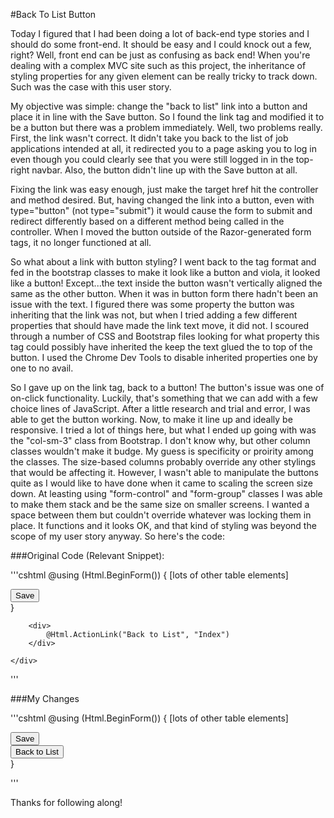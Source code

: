 #Back To List Button

Today I figured that I had been doing a lot of back-end type stories and I should do some front-end.  It should be easy and I could knock out a few, right?  Well, front end can be just as confusing as back end!  When you're dealing with a complex MVC site such as this project, the inheritance of styling properties for any given element can be really tricky to track down.  Such was the case with this user story.

My objective was simple: change the "back to list" link into a button and place it in line with the Save button.  So I found the link tag and modified it to be a button but there was a problem immediately.  Well, two problems really.  First, the link wasn't correct.  It didn't take you back to the list of job applications intended at all, it redirected you to a page asking you to log in even though you could clearly see that you were still logged in in the top-right navbar.  Also, the button didn't line up with the Save button at all.

Fixing the link was easy enough, just make the target href hit the controller and method desired.  But, having changed the link into a button, even with type="button" (not type="submit") it would cause the form to submit and redirect differently based on a different method being called in the controller.  When I moved the button outside of the Razor-generated form tags, it no longer functioned at all.  

So what about a link with button styling?  I went back to the <a> tag format and fed in the bootstrap classes to make it look like a button and viola, it looked like a button!  Except...the text inside the button wasn't vertically aligned the same as the other button.  When it was in button form there hadn't been an issue with the text.  I figured there was some property the button was inheriting that the link was not, but when I tried adding a few different properties that should have made the link text move, it did not.  I scoured through a number of CSS and Bootstrap files looking for what property this <a> tag could possibly have inherited the keep the text glued the to top of the button.  I used the Chrome Dev Tools to disable inherited properties one by one to no avail.

So I gave up on the link tag, back to a button!  The button's issue was one of on-click functionality.  Luckily, that's something that we can add with a few choice lines of JavaScript.  After a little research and trial and error, I was able to get the button working.  Now, to make it line up and ideally be responsive.  I tried a lot of things here, but what I ended up going with was the "col-sm-3" class from Bootstrap.  I don't know why, but other column classes wouldn't make it budge.  My guess is specificity or proirity among the classes.  The size-based columns probably override any other stylings that would be affecting it.  However, I wasn't able to manipulate the buttons quite as I would like to have done when it came to scaling the screen size down.  At leasting using "form-control" and "form-group" classes I was able to make them stack and be the same size on smaller screens.  I wanted a  space between them but couldn't override whatever was locking them in place.  It functions and it looks OK, and that kind of styling was beyond the scope of my user story anyway.  So here's the code:

###Original Code (Relevant Snippet):

'''cshtml
	@using (Html.BeginForm())
	{
	   [lots of other table elements]
	   <div>
                <div class="form-group" id="inline1">
                    <div class="col-md-10">
                        <input type="submit" value="Save" class="btn btn-default" />
                    </div>
                </div>
            </div>
        }

        <div>
            @Html.ActionLink("Back to List", "Index")
        </div>

    </div>
</div>
'''

###My Changes

'''cshtml
	@using (Html.BeginForm())
	{
	   [lots of other table elements]
	   <div class="form-group" id="inline1">
                    <div class="col-sm-3">
                        <input type="submit" value="Save" class="btn btn-default form-control" />
                    </div>
                    <div class="col-sm-4">
                        <button type="button" class="btn btn-default form-control" id="BackToList">Back to List</button>
                    </div>
                </div>
            </div>
        }

<script type="text/javascript">
    document.getElementById("BackToList").onclick = function () {
        window.location.assign("@Url.Action("StudentIndex", "JPApplications")")
    }
</script>
'''

Thanks for following along!